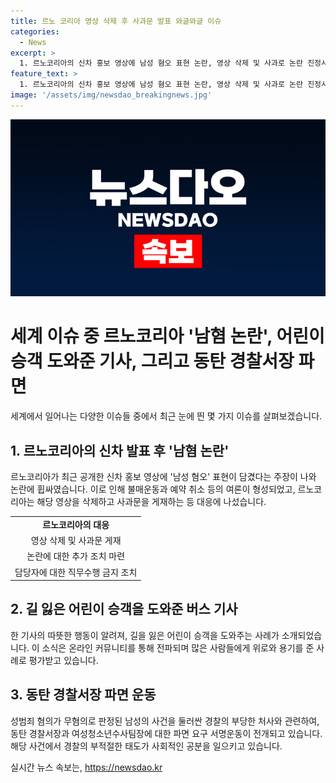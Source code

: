 ```yaml
---
title: 르노 코리아 영상 삭제 후 사과문 발표 와글와글 이슈
categories:
  - News
excerpt: >
  1. 르노코리아의 신차 홍보 영상에 남성 혐오 표현 논란, 영상 삭제 및 사과로 논란 진정시도 2. 길을 잃은 어린이 승객을 도와준 기사의 이야기가 화제, 따뜻한 인간 이야기로 호평 3. 동탄 경찰서의 성범죄 사건 처리 논란, 남성의 무혐의 결정으로 인한 경찰서장 파면 요구와 관련된 서명운동 진행
feature_text: >
  1. 르노코리아의 신차 홍보 영상에 남성 혐오 표현 논란, 영상 삭제 및 사과로 논란 진정시도 2. 길을 잃은 어린이 승객을 도와준 기사의 이야기가 화제, 따뜻한 인간 이야기로 호평 3. 동탄 경찰서의 성범죄 사건 처리 논란, 남성의 무혐의 결정으로 인한 경찰서장 파면 요구와 관련된 서명운동 진행
image: '/assets/img/newsdao_breakingnews.jpg'
---
```


<p><img src="/assets/img/newsdao_breakingnews.jpg" alt="cryptoinkorea 속보" /></p>

<h1>세계 이슈 중 르노코리아 '남혐 논란', 어린이 승객 도와준 기사, 그리고 동탄 경찰서장 파면</h1>

<p data-ke-size="size16">세계에서 일어나는 다양한 이슈들 중에서 최근 눈에 띈 몇 가지 이슈를 살펴보겠습니다.</p>

<h2>1. 르노코리아의 신차 발표 후 '남혐 논란'</h2>

<p data-ke-size="size16">르노코리아가 최근 공개한 신차 홍보 영상에 '남성 혐오' 표현이 담겼다는 주장이 나와 논란에 휩싸였습니다. 이로 인해 불매운동과 예약 취소 등의 여론이 형성되었고, 르노코리아는 해당 영상을 삭제하고 사과문을 게재하는 등 대응에 나섰습니다.</p>

<table>
  <tr>
    <td style="text-align: center; height: 17px;"><b>르노코리아의 대응</b></td>
  </tr>
  <tr>
    <td style="text-align: center; height: 17px;">영상 삭제 및 사과문 게재</td>
  </tr>
  <tr>
    <td style="text-align: center; height: 17px;">논란에 대한 추가 조치 마련</td>
  </tr>
  <tr>
    <td style="text-align: center; height: 17px;">담당자에 대한 직무수행 금지 조치</td>
  </tr>
</table>

<h2>2. 길 잃은 어린이 승객을 도와준 버스 기사</h2>

<p data-ke-size="size16">한 기사의 따뜻한 행동이 알려져, 길을 잃은 어린이 승객을 도와주는 사례가 소개되었습니다. 이 소식은 온라인 커뮤니티를 통해 전파되며 많은 사람들에게 위로와 용기를 준 사례로 평가받고 있습니다.</p>

<h2>3. 동탄 경찰서장 파면 운동</h2>

<p data-ke-size="size16">성범죄 혐의가 무혐의로 판정된 남성의 사건을 둘러싼 경찰의 부당한 처사와 관련하여, 동탄 경찰서장과 여성청소년수사팀장에 대한 파면 요구 서명운동이 전개되고 있습니다. 해당 사건에서 경찰의 부적절한 태도가 사회적인 공분을 일으키고 있습니다.</p>
실시간 뉴스 속보는, <a href="https://newsdao.kr" rel="dofollow">https://newsdao.kr</a>


